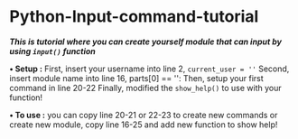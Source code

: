# Python-Input-command-tutorial

***This is tutorial where you can create yourself module that can input by using `input()` function***

**• Setup :**
  First, insert your username into line 2, `current_user = ''`
  Second, insert module name into line 16, parts[0] == '':
  Then, setup your first command in line 20-22
  Finally, modified the `show_help()` to use with your function!

**• To use :**
  you can copy line 20-21 or 22-23 to create new commands or create new module, copy line 16-25 and add new function to show help!
